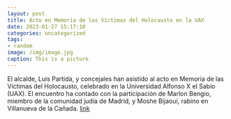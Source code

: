 ```yaml
---
layout: post
title: Acto en Memoria de las Víctimas del Holocausto en la UAX
date: 2023-01-27 15:17:10
categories: uncategorized
tags:
- random
image: /img/image.jpg
caption: This is a picture
---
```

El alcalde, Luis Partida, y concejales han asistido al acto en Memoria de las Víctimas del Holocausto, celebrado en la Universidad Alfonso X el Sabio (UAX). El encuentro ha contado con la participación de Marlon Bengio, miembro de la comunidad judía de Madrid, y Moshe Bijaoui, rabino en Villanueva de la Cañada.  [link](https://www.ayto-villacanada.es/noticias/acto-en-memoria-de-las-victimas-del-holocausto-en-la-uax/)
